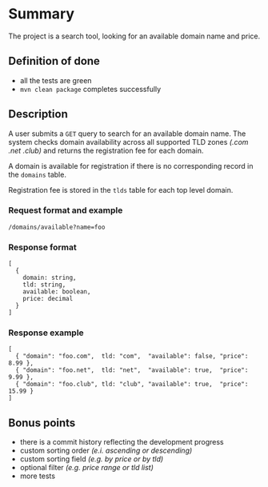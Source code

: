# Summary
The project is a search tool, looking for an available domain name and price.

## Definition of done
* all the tests are green
* `mvn clean package` completes successfully

## Description
A user submits a `GET` query to search for an available domain name.
The system checks domain availability across all supported TLD zones _(.com .net .club)_ and returns the registration fee for each domain.

A domain is available for registration if there is no corresponding record in the `domains` table.

Registration fee is stored in the `tlds` table for each top level domain.

### Request format and example
`/domains/available?name=foo`

### Response format
```
[
  {
    domain: string,
    tld: string,
    available: boolean,
    price: decimal
  }
]
```

### Response example
```
[
  { "domain": "foo.com",  tld: "com",  "available": false, "price":  8.99 },
  { "domain": "foo.net",  tld: "net",  "available": true,  "price":  9.99 },
  { "domain": "foo.club", tld: "club", "available": true,  "price": 15.99 }
]
```

## Bonus points
* there is a commit history reflecting the development progress
* custom sorting order _(e.i. ascending or descending)_
* custom sorting field _(e.g. by price or by tld)_
* optional filter _(e.g. price range or tld list)_
* more tests
